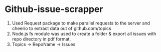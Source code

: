 # Github-issue-scrapper

 1) Used Request package to make parallel requests to the server and cheerio to extract data out of github.com/topics
 2) Node.js fs module was used to create a folder & export all issues with repo directory in pdf format,
 3) Topics -> RepoName -> Issues
